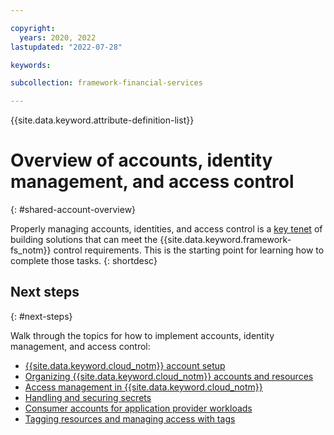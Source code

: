 ```yaml
---

copyright:
  years: 2020, 2022
lastupdated: "2022-07-28"

keywords: 

subcollection: framework-financial-services

---
```


{{site.data.keyword.attribute-definition-list}}

# Overview of accounts, identity management, and access control
{: #shared-account-overview}

Properly managing accounts, identities, and access control is a [key tenet](/docs/allowlist/framework-financial-services?topic=framework-financial-services-best-practices#best-practices-zero-trust) of building solutions that can meet the {{site.data.keyword.framework-fs_notm}} control requirements. This is the starting point for learning how to complete those tasks.
{: shortdesc}

## Next steps
{: #next-steps}

Walk through the topics for how to implement accounts, identity management, and access control:

* [{{site.data.keyword.cloud_notm}} account setup](/docs/allowlist/framework-financial-services?topic=framework-financial-services-shared-account-setup)
* [Organizing {{site.data.keyword.cloud_notm}} accounts and resources](/docs/allowlist/framework-financial-services?topic=framework-financial-services-shared-account-organization)
* [Access management in {{site.data.keyword.cloud_notm}}](/docs/allowlist/framework-financial-services?topic=framework-financial-services-shared-account-access-management)
* [Handling and securing secrets](/docs/allowlist/framework-financial-services?topic=framework-financial-services-shared-secrets)  
* [Consumer accounts for application provider workloads](/docs/allowlist/framework-financial-services?topic=framework-financial-services-shared-account-consumer)
* [Tagging resources and managing access with tags](/docs/allowlist/framework-financial-services?topic=framework-financial-services-shared-tagging-resources)  
